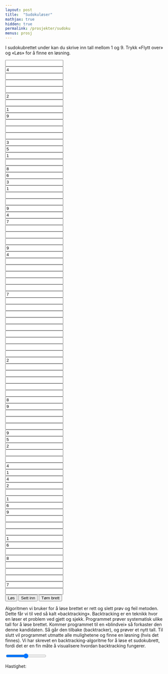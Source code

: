 ```yaml
---
layout: post
title:  "Sudokuløser"
mathjax: true
hidden: true
permalink: /prosjekter/sudoku
menus: prosj
---
```


<script src="/assets/sudoku/sketch.js"></script>

I sudokubrettet under kan du skrive inn tall mellom 1 og 9. Trykk «Flytt over» og «Løs» for å finne en løsning.
<div class="sudokuoverlay">
<div class="sudoku" id="sudokubrett">
        <div class="sudokuboks" id="boks1">
          <div class="childCube"><input class="sudokuinput1" type="text" maxlength="1" oninput="this.value=this.value.replace(/[^0-9]/g,'');" /></div>
          <div  class="childCube"><input value="4" class="sudokuinput1" type="text" maxlength="1" oninput="this.value=this.value.replace(/[^0-9]/g,'');" /></div>
          <div class="childCube"><input class="sudokuinput1" type="text" maxlength="1" oninput="this.value=this.value.replace(/[^0-9]/g,'');" /></div>
          <div class="childCube"><input class="sudokuinput" type="text" maxlength="1" oninput="this.value=this.value.replace(/[^0-9]/g,'');" /></div>
          <div class="childCube"><input class="sudokuinput" type="text" maxlength="1" oninput="this.value=this.value.replace(/[^0-9]/g,'');" /></div>
          <div  class="childCube"><input value="2" class="sudokuinput" type="text" maxlength="1" oninput="this.value=this.value.replace(/[^0-9]/g,'');" /></div>
          <div class="childCube"><input class="sudokuinput1" type="text" maxlength="1" oninput="this.value=this.value.replace(/[^0-9]/g,'');" /></div>
          <div  class="childCube"><input value="1" class="sudokuinput1" type="text" maxlength="1" oninput="this.value=this.value.replace(/[^0-9]/g,'');" /></div>
          <div class="childCube"><input value="9"  class="sudokuinput1" type="text" maxlength="1" oninput="this.value=this.value.replace(/[^0-9]/g,'');" /></div>
        </div>
        <div class="sudokuboks" id="boks2">
          <div class="childCube"><input class="sudokuinput1" type="text" maxlength="1" oninput="this.value=this.value.replace(/[^0-9]/g,'');" /></div>
          <div class="childCube"><input class="sudokuinput1" type="text" maxlength="1" oninput="this.value=this.value.replace(/[^0-9]/g,'');" /></div>
          <div class="childCube"><input class="sudokuinput1" type="text" maxlength="1" oninput="this.value=this.value.replace(/[^0-9]/g,'');" /></div>
          <div  class="childCube"><input  value="3" class="sudokuinput" type="text" maxlength="1" oninput="this.value=this.value.replace(/[^0-9]/g,'');" /></div>
          <div  class="childCube"><input value="5" class="sudokuinput" type="text" maxlength="1" oninput="this.value=this.value.replace(/[^0-9]/g,'');" /></div>
          <div  class="childCube"><input value="1" class="sudokuinput" type="text" maxlength="1" oninput="this.value=this.value.replace(/[^0-9]/g,'');" /></div>
          <div class="childCube"><input class="sudokuinput1" type="text" maxlength="1" oninput="this.value=this.value.replace(/[^0-9]/g,'');" /></div>
          <div   class="childCube"><input value="8" class="sudokuinput1" type="text" maxlength="1" oninput="this.value=this.value.replace(/[^0-9]/g,'');" /></div>
          <div  class="childCube"><input value="6" class="sudokuinput1" type="text" maxlength="1" oninput="this.value=this.value.replace(/[^0-9]/g,'');" /></div>
        </div>
        <div class="sudokuboks" id="boks3">
          <div  class="childCube"><input value="3" class="sudokuinput1" type="text" maxlength="1" oninput="this.value=this.value.replace(/[^0-9]/g,'');" /></div>
          <div  class="childCube"><input value="1" class="sudokuinput1" type="text" maxlength="1" oninput="this.value=this.value.replace(/[^0-9]/g,'');" /></div>
          <div class="childCube"><input class="sudokuinput1" type="text" maxlength="1" oninput="this.value=this.value.replace(/[^0-9]/g,'');" /></div>
          <div class="childCube"><input class="sudokuinput" type="text" maxlength="1" oninput="this.value=this.value.replace(/[^0-9]/g,'');" /></div>
          <div  class="childCube"><input value="9" class="sudokuinput" type="text" maxlength="1" oninput="this.value=this.value.replace(/[^0-9]/g,'');" /></div>
          <div  class="childCube"><input value="4" class="sudokuinput" type="text" maxlength="1" oninput="this.value=this.value.replace(/[^0-9]/g,'');" /></div>
          <div  class="childCube"><input value="7" class="sudokuinput1" type="text" maxlength="1" oninput="this.value=this.value.replace(/[^0-9]/g,'');" /></div>
          <div class="childCube"><input class="sudokuinput1" type="text" maxlength="1" oninput="this.value=this.value.replace(/[^0-9]/g,'');" /></div>
          <div class="childCube"><input class="sudokuinput1" type="text" maxlength="1" oninput="this.value=this.value.replace(/[^0-9]/g,'');" /></div>
        </div>
        <div class="sudokuboks" id="boks4">
            <div class="childCube"><input class="sudokuinput" type="text" maxlength="1" oninput="this.value=this.value.replace(/[^0-9]/g,'');" /></div>
            <div  class="childCube"><input value="9" class="sudokuinput" type="text" maxlength="1" oninput="this.value=this.value.replace(/[^0-9]/g,'');" /></div>
            <div class="childCube"><input  value="4"  class="sudokuinput" type="text" maxlength="1" oninput="this.value=this.value.replace(/[^0-9]/g,'');" /></div>
            <div class="childCube"><input class="sudokuinput1" type="text" maxlength="1" oninput="this.value=this.value.replace(/[^0-9]/g,'');" /></div>
            <div class="childCube"><input class="sudokuinput1" type="text" maxlength="1" oninput="this.value=this.value.replace(/[^0-9]/g,'');" /></div>
            <div class="childCube"><input class="sudokuinput1" type="text" maxlength="1" oninput="this.value=this.value.replace(/[^0-9]/g,'');" /></div>
            <div class="childCube"><input class="sudokuinput" type="text" maxlength="1" oninput="this.value=this.value.replace(/[^0-9]/g,'');" /></div>
            <div class="childCube"><input class="sudokuinput" type="text" maxlength="1" oninput="this.value=this.value.replace(/[^0-9]/g,'');" /></div>
            <div  class="childCube"><input value="7" class="sudokuinput" type="text" maxlength="1" oninput="this.value=this.value.replace(/[^0-9]/g,'');" /></div>
          </div>
          <div class="sudokuboks" id="boks5">
            <div class="childCube"><input  class="sudokuinput" type="text" maxlength="1" oninput="this.value=this.value.replace(/[^0-9]/g,'');" /></div>
            <div class="childCube"><input class="sudokuinput" type="text" maxlength="1" oninput="this.value=this.value.replace(/[^0-9]/g,'');" /></div>
            <div class="childCube"><input class="sudokuinput" type="text" maxlength="1" oninput="this.value=this.value.replace(/[^0-9]/g,'');" /></div>
            <div class="childCube"><input class="sudokuinput1" type="text" maxlength="1" oninput="this.value=this.value.replace(/[^0-9]/g,'');" /></div>
            <div class="childCube"><input class="sudokuinput1" type="text" maxlength="1" oninput="this.value=this.value.replace(/[^0-9]/g,'');" /></div>
            <div class="childCube"><input class="sudokuinput1" type="text" maxlength="1" oninput="this.value=this.value.replace(/[^0-9]/g,'');" /></div>
            <div class="childCube"><input class="sudokuinput" type="text" maxlength="1" oninput="this.value=this.value.replace(/[^0-9]/g,'');" /></div>
            <div class="childCube"><input class="sudokuinput" type="text" maxlength="1" oninput="this.value=this.value.replace(/[^0-9]/g,'');" /></div>
            <div class="childCube"><input class="sudokuinput" type="text" maxlength="1" oninput="this.value=this.value.replace(/[^0-9]/g,'');" /></div>
          </div>          
          <div class="sudokuboks" id="boks6">
            <div  class="childCube"><input value="2" class="sudokuinput" type="text" maxlength="1" oninput="this.value=this.value.replace(/[^0-9]/g,'');" /></div>
            <div class="childCube"><input class="sudokuinput" type="text" maxlength="1" oninput="this.value=this.value.replace(/[^0-9]/g,'');" /></div>
            <div class="childCube"><input class="sudokuinput" type="text" maxlength="1" oninput="this.value=this.value.replace(/[^0-9]/g,'');" /></div>
            <div class="childCube"><input class="sudokuinput1" type="text" maxlength="1" oninput="this.value=this.value.replace(/[^0-9]/g,'');" /></div>
            <div class="childCube"><input class="sudokuinput1" type="text" maxlength="1" oninput="this.value=this.value.replace(/[^0-9]/g,'');" /></div>
            <div class="childCube"><input class="sudokuinput1" type="text" maxlength="1" oninput="this.value=this.value.replace(/[^0-9]/g,'');" /></div>
            <div  class="childCube"><input value="8" class="sudokuinput" type="text" maxlength="1" oninput="this.value=this.value.replace(/[^0-9]/g,'');" /></div>
            <div  class="childCube"><input value="9" class="sudokuinput" type="text" maxlength="1" oninput="this.value=this.value.replace(/[^0-9]/g,'');" /></div>
            <div class="childCube"><input class="sudokuinput" type="text" maxlength="1" oninput="this.value=this.value.replace(/[^0-9]/g,'');" /></div>
          </div>
          <div class="sudokuboks" id="boks7">
            <div class="childCube"><input class="sudokuinput1" type="text" maxlength="1" oninput="this.value=this.value.replace(/[^0-9]/g,'');" /></div>
            <div class="childCube"><input class="sudokuinput1" type="text" maxlength="1" oninput="this.value=this.value.replace(/[^0-9]/g,'');" /></div>
            <div class="childCube"><input value="9" class="sudokuinput1" type="text" maxlength="1" oninput="this.value=this.value.replace(/[^0-9]/g,'');" /></div>
            <div class="childCube"><input value="5" class="sudokuinput" type="text" maxlength="1" oninput="this.value=this.value.replace(/[^0-9]/g,'');" /></div>
            <div class="childCube"><input value="2" class="sudokuinput" type="text" maxlength="1" oninput="this.value=this.value.replace(/[^0-9]/g,'');" /></div>
            <div class="childCube"><input class="sudokuinput" type="text" maxlength="1" oninput="this.value=this.value.replace(/[^0-9]/g,'');" /></div>
            <div class="childCube"><input class="sudokuinput1" type="text" maxlength="1" oninput="this.value=this.value.replace(/[^0-9]/g,'');" /></div>
            <div class="childCube"><input value="4" class="sudokuinput1" type="text" maxlength="1" oninput="this.value=this.value.replace(/[^0-9]/g,'');" /></div>
            <div class="childCube"><input value="1" class="sudokuinput1" type="text" maxlength="1" oninput="this.value=this.value.replace(/[^0-9]/g,'');" /></div>
          </div>
          <div class="sudokuboks" id="boks8">
            <div class="childCube"><input value="4" class="sudokuinput1" type="text" maxlength="1" oninput="this.value=this.value.replace(/[^0-9]/g,'');" /></div>
            <div class="childCube"><input value="2" class="sudokuinput1" type="text" maxlength="1" oninput="this.value=this.value.replace(/[^0-9]/g,'');" /></div>
            <div class="childCube"><input class="sudokuinput1" type="text" maxlength="1" oninput="this.value=this.value.replace(/[^0-9]/g,'');" /></div>
            <div class="childCube"><input value="1" class="sudokuinput" type="text" maxlength="1" oninput="this.value=this.value.replace(/[^0-9]/g,'');" /></div>
            <div class="childCube"><input value="6"  class="sudokuinput" type="text" maxlength="1" oninput="this.value=this.value.replace(/[^0-9]/g,'');" /></div>
            <div class="childCube"><input value="9" class="sudokuinput" type="text" maxlength="1" oninput="this.value=this.value.replace(/[^0-9]/g,'');" /></div>
            <div class="childCube"><input class="sudokuinput1" type="text" maxlength="1" oninput="this.value=this.value.replace(/[^0-9]/g,'');" /></div>
            <div class="childCube"><input class="sudokuinput1" type="text" maxlength="1" oninput="this.value=this.value.replace(/[^0-9]/g,'');" /></div>
            <div class="childCube"><input class="sudokuinput1" type="text" maxlength="1" oninput="this.value=this.value.replace(/[^0-9]/g,'');" /></div>
          </div>
          <div class="sudokuboks" id="boks9">
            <div class="childCube"><input  value="1" class="sudokuinput1" type="text" maxlength="1" oninput="this.value=this.value.replace(/[^0-9]/g,'');" /></div>
            <div class="childCube"><input value="6" class="sudokuinput1" type="text" maxlength="1" oninput="this.value=this.value.replace(/[^0-9]/g,'');" /></div>
            <div class="childCube"><input class="sudokuinput1" type="text" maxlength="1" oninput="this.value=this.value.replace(/[^0-9]/g,'');" /></div>
            <div class="childCube"><input value="8" class="sudokuinput" type="text" maxlength="1" oninput="this.value=this.value.replace(/[^0-9]/g,'');" /></div>
            <div class="childCube"><input class="sudokuinput" type="text" maxlength="1" oninput="this.value=this.value.replace(/[^0-9]/g,'');" /></div>
            <div class="childCube"><input class="sudokuinput" type="text" maxlength="1" oninput="this.value=this.value.replace(/[^0-9]/g,'');" /></div>
            <div class="childCube"><input class="sudokuinput1" type="text" maxlength="1" oninput="this.value=this.value.replace(/[^0-9]/g,'');" /></div>
            <div class="childCube"><input  value="7" class="sudokuinput1" type="text" maxlength="1" oninput="this.value=this.value.replace(/[^0-9]/g,'');" /></div>
            <div class="childCube"><input class="sudokuinput1" type="text" maxlength="1" oninput="this.value=this.value.replace(/[^0-9]/g,'');" /></div>
          </div>
      </div>
      </div>
<div class="sudokuoverlay">   
<button class ='button sudokubutton' onclick="unpause()" id="example-three" data-text-swap="Pause" data-text-original="Løs"><span>Løs</span></button>
<button class='button sudokubutton' onclick="flyttogfyll()" id="example-three231"> <span> Sett inn </span> </button>
<button class='button sudokubutton' onclick="tom_brett()"><span>Tøm brett</span></button>
</div>

Algoritmen vi bruker for å løse brettet er rett og slett prøv og feil metoden. Dette får vi til ved så kalt «backtracking». Backtracking er en teknikk hvor en løser et problem ved gjett og sjekk. Programmet prøver systematisk ulike tall for å løse brettet. Kommer programmet til en «blindvei» så forkaster den denne kandidaten. Så går den tilbake (backtracker), og prøver et nytt tall. Til slutt vil programmet utmatte alle mulighetene og finne en løsning (hvis det finnes).  Vi har skrevet en backtracking-algoritme for å løse et sudokubrett, fordi det er en fin måte å visualisere hvordan backtracking fungerer. 


<div style="text-align:center;">
    <script src="https://cdnjs.cloudflare.com/ajax/libs/p5.js/1.1.9/p5.js"></script>
    <script src="https://cdnjs.cloudflare.com/ajax/libs/p5.js/1.1.9/addons/p5.sound.min.js"></script>
    <script src="/assets/sudoku/sketch.js"></script>
    <script src="/assets/sudoku/app.js"></script>
    <div id="canvasForHTML"></div>
</div>

<div class="slidecontainer">
  <input type="range" min="1" max="100" value="50" class="slider" id="myRange">
</div>
 <p id = "slider-tekst-sudoku">Hastighet:  <span id="sudokuspan"></span></p>
<script src="/assets/sudoku/buttonstyle.js"></script>